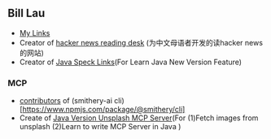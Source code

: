 ## Bill Lau
- [My Links](https://link.yitianyigexiangfa.com/)
- Creator of [hacker news reading desk](https://hackernewsreadingdesk.com) (为中文母语者开发的读hacker news的网站)
- Creator of [Java Speck Links](https://github.com/JavaProgrammerLB/java-document)(For Learn Java New Version Feature)

### MCP
- [contributors](https://github.com/smithery-ai/cli/graphs/contributors) of (smithery-ai cli)[https://www.npmjs.com/package/@smithery/cli]
- Create of [Java Version Unsplash MCP Server](https://github.com/JavaProgrammerLB/unsplash-mcp-server)(For (1)Fetch images from unsplash (2)Learn to write MCP Server in Java )
